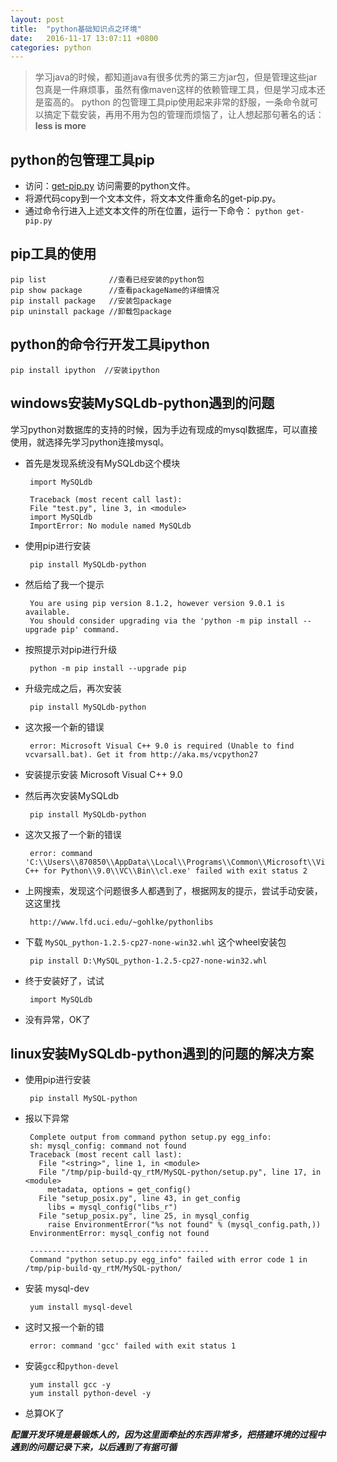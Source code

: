 ```yaml
---
layout: post
title:  "python基础知识点之环境"
date:	2016-11-17 13:07:11 +0800
categories: python
---
```



> 学习java的时候，都知道java有很多优秀的第三方jar包，但是管理这些jar包真是一件麻烦事，虽然有像maven这样的依赖管理工具，但是学习成本还是蛮高的。
> python 的包管理工具pip使用起来非常的舒服，一条命令就可以搞定下载安装，再用不用为包的管理而烦恼了，让人想起那句著名的话：**less is more**

## python的包管理工具pip

* 访问：[get-pip.py](https://bootstrap.pypa.io/get-pip.py) 访问需要的python文件。
* 将源代码copy到一个文本文件，将文本文件重命名的get-pip.py。
* 通过命令行进入上述文本文件的所在位置，运行一下命令： `python get-pip.py`    

## pip工具的使用

	pip list              //查看已经安装的python包
    pip show package      //查看packageName的详细情况
	pip install package   //安装包package
	pip uninstall package //卸载包package
   
## python的命令行开发工具ipython

	pip install ipython  //安装ipython

## windows安装MySQLdb-python遇到的问题
 
 学习python对数据库的支持的时候，因为手边有现成的mysql数据库，可以直接使用，就选择先学习python连接mysql。

 * 首先是发现系统没有MySQLdb这个模块
 
		import MySQLdb

		Traceback (most recent call last):
		File "test.py", line 3, in <module>
		import MySQLdb
		ImportError: No module named MySQLdb

 * 使用pip进行安装
	
		pip install MySQLdb-python

 * 然后给了我一个提示

		You are using pip version 8.1.2, however version 9.0.1 is available.
		You should consider upgrading via the 'python -m pip install --upgrade pip' command.

 * 按照提示对pip进行升级

		python -m pip install --upgrade pip

 * 升级完成之后，再次安装
	
		pip install MySQLdb-python

 * 这次报一个新的错误

		error: Microsoft Visual C++ 9.0 is required (Unable to find vcvarsall.bat). Get it from http://aka.ms/vcpython27

 * 安装提示安装  Microsoft Visual C++ 9.0
 * 然后再次安装MySQLdb

		pip install MySQLdb-python

 * 这次又报了一个新的错误

		error: command 'C:\\Users\\870850\\AppData\\Local\\Programs\\Common\\Microsoft\\Visual C++ for Python\\9.0\\VC\\Bin\\cl.exe' failed with exit status 2

 * 上网搜索，发现这个问题很多人都遇到了，根据网友的提示，尝试手动安装，这这里找

		http://www.lfd.uci.edu/~gohlke/pythonlibs

 * 下载 `MySQL_python‑1.2.5‑cp27‑none‑win32.whl` 这个wheel安装包
		
		pip install D:\MySQL_python‑1.2.5‑cp27‑none‑win32.whl

 * 终于安装好了，试试

		import MySQLdb

 * 没有异常，OK了

## linux安装MySQLdb-python遇到的问题的解决方案

 * 使用pip进行安装
	
		pip install MySQL-python

 * 报以下异常

		Complete output from command python setup.py egg_info:
	    sh: mysql_config: command not found
	    Traceback (most recent call last):
	      File "<string>", line 1, in <module>
	      File "/tmp/pip-build-qy_rtM/MySQL-python/setup.py", line 17, in <module>
	        metadata, options = get_config()
	      File "setup_posix.py", line 43, in get_config
	        libs = mysql_config("libs_r")
	      File "setup_posix.py", line 25, in mysql_config
	        raise EnvironmentError("%s not found" % (mysql_config.path,))
	    EnvironmentError: mysql_config not found
	    
	    ----------------------------------------
		Command "python setup.py egg_info" failed with error code 1 in /tmp/pip-build-qy_rtM/MySQL-python/

 * 安装 mysql-dev

		yum install mysql-devel

 * 这时又报一个新的错

		error: command 'gcc' failed with exit status 1

 * 安装`gcc`和`python-devel`

		yum install gcc -y
		yum install python-devel -y

 * 总算OK了

***配置开发环境是最锻炼人的，因为这里面牵扯的东西非常多，把搭建环境的过程中遇到的问题记录下来，以后遇到了有据可循***